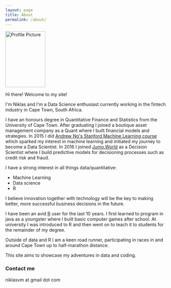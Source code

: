 ```yaml
---
layout: page
title: About
permalink: /about/
---
```


<img src="{{ site.baseurl }}/assets/profile_pic.jpg" title="Profile Picture" class="profile" style="width:125px;height:175px;">

Hi there! Welcome to my site!

I'm Niklas and I'm a Data Science enthusiast currently working in the fintech industry in Cape Town, South Africa.

I have an honours degree in Quantitative Finance and Statistics from the University of Cape Town. After graduating I joined a boutique asset management company as a Quant where I built financial models and strategies. In 2015 I did [Andrew Ng's Stanford Machine Learning course](https://www.coursera.org/learn/machine-learning) which sparked my interest in machine learning and initiated my journey to become a Data Scientist. In 2016 I joined [Jumo.World](http://jumo.world) as a Decision Scientist where I build predictive models for decisioning processes such as credit risk and fraud.

I have a strong interest in all things data/quantitative:
  - Machine Learning
  - Data science
  - R
  
I believe innovation together with technology will be the key to making better, more successful business decisions in the future.

I have been an avid [R](https://cran.r-project.org/) user for the last 10 years. I first learned to program in java as a youngster where I built basic computer games after school. At university I was introduced to R and then went on to teach it to students for the remainder of my degree.

Outside of data and R I am a keen road runner, participating in races in and around Cape Town up to half-marathon distance.

This site aims to showcase my adventures in data and coding.

### Contact me

niklasvm at gmail dot com
